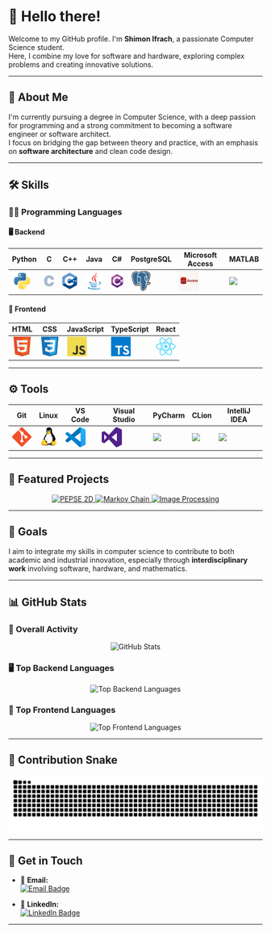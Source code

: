# 👋 Hello there!

Welcome to my GitHub profile. I'm **Shimon Ifrach**, a passionate Computer Science student.  
Here, I combine my love for software and hardware, exploring complex problems and creating innovative solutions.

---

## 🧠 About Me

I'm currently pursuing a degree in Computer Science, with a deep passion for programming and a strong commitment to becoming a software engineer or software architect.  
I focus on bridging the gap between theory and practice, with an emphasis on **software architecture** and clean code design.

---

## 🛠️ Skills

### 👨‍💻 Programming Languages

#### 🖥️ Backend

| Python | C | C++ | Java | C# | PostgreSQL | Microsoft Access | MATLAB |
|--------|---|-----|------|----|------------|------------------|--------|
| <img src="https://github.com/devicons/devicon/blob/master/icons/python/python-original.svg" width="40"/> | <img src="https://github.com/devicons/devicon/blob/master/icons/c/c-original.svg" width="40"/> | <img src="https://github.com/devicons/devicon/blob/master/icons/cplusplus/cplusplus-original.svg" width="40"/> | <img src="https://github.com/devicons/devicon/blob/master/icons/java/java-original.svg" width="40"/> | <img src="https://github.com/devicons/devicon/blob/master/icons/csharp/csharp-original.svg" width="40"/> | <img src="https://github.com/devicons/devicon/blob/master/icons/postgresql/postgresql-original.svg" width="40"/> | <img src="https://raw.githubusercontent.com/simaon78i/simaon78i/main/assets/Access-logo.png" width="40"/> | <img src="https://upload.wikimedia.org/wikipedia/commons/2/21/Matlab_Logo.png" width="40"/> |

#### 🎨 Frontend

| HTML | CSS | JavaScript | TypeScript | React |
|------|-----|------------|------------|--------|
| <img src="https://github.com/devicons/devicon/blob/master/icons/html5/html5-original.svg" width="40"/> | <img src="https://github.com/devicons/devicon/blob/master/icons/css3/css3-original.svg" width="40"/> | <img src="https://github.com/devicons/devicon/blob/master/icons/javascript/javascript-original.svg" width="40"/> | <img src="https://github.com/devicons/devicon/blob/master/icons/typescript/typescript-original.svg" width="40"/> | <img src="https://github.com/devicons/devicon/blob/master/icons/react/react-original.svg" width="40"/> |

---

## ⚙️ Tools

| Git | Linux | VS Code | Visual Studio | PyCharm | CLion | IntelliJ IDEA |
|-----|-------|---------|----------------|---------|-------|----------------|
| <img src="https://github.com/devicons/devicon/blob/master/icons/git/git-original.svg" width="40"/> | <img src="https://github.com/devicons/devicon/blob/master/icons/linux/linux-original.svg" width="40"/> | <img src="https://github.com/devicons/devicon/blob/master/icons/vscode/vscode-original.svg" width="40"/> | <img src="https://github.com/devicons/devicon/blob/master/icons/visualstudio/visualstudio-plain.svg" width="40"/> | <img src="https://resources.jetbrains.com/storage/products/company/brand/logos/PyCharm_icon.svg" width="40"/> | <img src="https://resources.jetbrains.com/storage/products/company/brand/logos/CLion_icon.svg" width="40"/> | <img src="https://resources.jetbrains.com/storage/products/company/brand/logos/IntelliJ_IDEA_icon.svg" width="40"/> |

---

## 🚀 Featured Projects

<p align="center">
  <a href="https://github.com/simaon78i/PEPSE-virtual-reality">
    <img src="https://img.shields.io/badge/PEPSE--virtual--reality-2D_Game_Engine-blueviolet?style=for-the-badge&logo=unity&logoColor=white" alt="PEPSE 2D"/>
  </a>
  <a href="https://github.com/simaon78i/Markov-chain">
    <img src="https://img.shields.io/badge/Markov--Chain-NLP_in_C-blue?style=for-the-badge&logo=c&logoColor=white" alt="Markov Chain"/>
  </a>
  <a href="https://github.com/simaon78i/Image-Processing">
    <img src="https://img.shields.io/badge/Image--Processing-Filters_and_Tools-green?style=for-the-badge&logo=python&logoColor=white" alt="Image Processing"/>
  </a>
</p>

---

## 🎯 Goals

I aim to integrate my skills in computer science to contribute to both academic and industrial innovation, especially through **interdisciplinary work** involving software, hardware, and mathematics.

---

## 📊 GitHub Stats

### 🔢 Overall Activity
<p align="center">
  <img src="https://github-readme-stats.vercel.app/api?username=simaon78i&show_icons=true&theme=radical" alt="GitHub Stats"/>
</p>

### 🖥️ Top Backend Languages
<p align="center">
  <img src="https://github-readme-stats.vercel.app/api/top-langs/?username=simaon78i&layout=pie&theme=radical&langs_count=15&hide=html,css,javascript,typescript,react" alt="Top Backend Languages"/>
</p>

### 🎨 Top Frontend Languages
<p align="center">
  <img src="https://github-readme-stats.vercel.app/api/top-langs/?username=simaon78i&layout=pie&theme=radical&langs_count=15&hide=c%2B%2B,c%23,asp.net,python,c,java,matlab,makefile" alt="Top Frontend Languages"/>
</p>

---

## 🐍 Contribution Snake

<p align="center">
  <img src="https://raw.githubusercontent.com/simaon78i/simaon78i/output/github-contribution-grid-snake.svg" alt="Snake animation"/>
</p>

---

## 🤝 Get in Touch

- 📧 **Email:**  
  <a href="mailto:simaon78ifrac@gmail.com">
    <img src="https://img.shields.io/badge/Gmail-D14836?style=for-the-badge&logo=gmail&logoColor=white" alt="Email Badge"/>
  </a>

- 💼 **LinkedIn:**  
  <a href="https://www.linkedin.com/in/shimon-ifrach-a022b5215/" target="_blank">
    <img src="https://img.shields.io/badge/LinkedIn-0A66C2?style=for-the-badge&logo=linkedin&logoColor=white" alt="LinkedIn Badge"/>
  </a>

---
